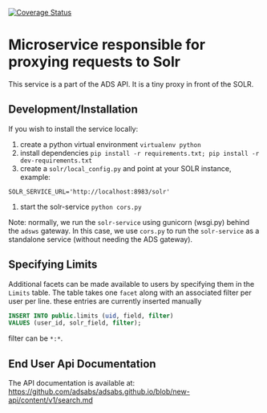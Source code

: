 
[![Coverage Status](https://coveralls.io/repos/adsabs/solr-service/badge.svg?branch=master&service=github)](https://coveralls.io/github/adsabs/solr-service?branch=master)

# Microservice responsible for proxying requests to Solr

This service is a part of the ADS API. It is a tiny proxy in front of the SOLR.

## Development/Installation

If you wish to install the service locally:

  1. create a python virtual environment `virtualenv python`
  1. install dependencies `pip install -r requirements.txt; pip install -r dev-requirements.txt`
  1. create a `solr/local_config.py` and point at your SOLR instance, example:

```
SOLR_SERVICE_URL='http://localhost:8983/solr'
```
  1. start the solr-service `python cors.py`


Note: normally, we run the `solr-service` using gunicorn (wsgi.py) behind the `adsws` gateway.
In this case, we use `cors.py` to run the `solr-service` as a standalone service (without needing
the ADS gateway).

## Specifying Limits

Additional facets can be made available to users by specifying them in the `Limits` table. The table takes one `facet` along with an associated filter per user per line.
these entries are currently inserted manually
```sql
INSERT INTO public.limits (uid, field, filter)
VALUES (user_id, solr_field, filter);
```
filter can be `*:*`.

## End User Api Documentation

The API documentation is available at: https://github.com/adsabs/adsabs.github.io/blob/new-api/content/v1/search.md
